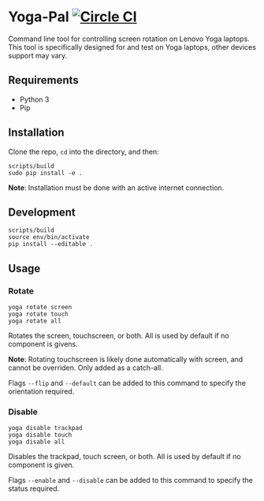 # Yoga-Pal [![Circle CI](https://circleci.com/gh/RealOrangeOne/yoga-pal.svg?style=svg)](https://circleci.com/gh/RealOrangeOne/yoga-pal)

Command line tool for controlling screen rotation on Lenovo Yoga laptops. This tool is specifically designed for and test on Yoga laptops, other devices support may vary.

## Requirements
* Python 3
* Pip

## Installation
Clone the repo, `cd` into the directory, and then:

    scripts/build
    sudo pip install -e .
__Note__: Installation must be done with an active internet connection.

## Development
	scripts/build
	source env/bin/activate
	pip install --editable .


## Usage

### Rotate
	yoga rotate screen
	yoga rotate touch
	yoga rotate all
Rotates the screen, touchscreen, or both. All is used by default if no component is givens.

__Note__: Rotating touchscreen is likely done automatically with screen, and cannot be overriden. Only added as a catch-all.

Flags `--flip` and `--default` can be added to this command to specify the orientation required.

### Disable
    yoga disable trackpad
    yoga disable touch
    yoga disable all
Disables the trackpad, touch screen, or both. All is used by default if no component is given.

Flags `--enable` and `--disable` can be added to this command to specify the status required.
